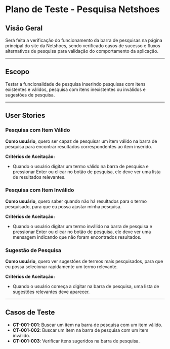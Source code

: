 # Plano de Teste - Pesquisa Netshoes

## Visão Geral

Será feita a verificação do funcionamento da barra de pesquisas na página principal do site da Netshoes, sendo verificado casos de sucesso e fluxos alternativos de pesquisa para validação do comportamento da aplicação.

---

## Escopo

Testar a funcionalidade de pesquisa inserindo pesquisas com itens existentes e válidos, pesquisa com itens inexistentes ou inválidos e sugestões de pesquisa.

---

## User Stories

### Pesquisa com Item Válido

**Como usuário**, quero ser capaz de pesquisar um item válido na barra de pesquisa para encontrar resultados correspondentes ao item inserido.

**Critérios de Aceitação:**

- Quando o usuário digitar um termo válido na barra de pesquisa e pressionar Enter ou clicar no botão de pesquisa, ele deve ver uma lista de resultados relevantes.

### Pesquisa com Item Inválido

**Como usuário**, quero saber quando não há resultados para o termo pesquisado, para que eu possa ajustar minha pesquisa.

**Critérios de Aceitação:**

- Quando o usuário digitar um termo inválido na barra de pesquisa e pressionar Enter ou clicar no botão de pesquisa, ele deve ver uma mensagem indicando que não foram encontrados resultados.

### Sugestão de Pesquisa

**Como usuário**, quero ver sugestões de termos mais pesquisados, para que eu possa selecionar rapidamente um termo relevante.

**Critérios de Aceitação:**

- Quando o usuário começa a digitar na barra de pesquisa, uma lista de sugestões relevantes deve aparecer.

---

## Casos de Teste

- **CT-001-001**: Buscar um item na barra de pesquisa com um item válido.
- **CT-001-002**: Buscar um item na barra de pesquisa com um item inválido.
- **CT-001-003**: Verificar itens sugeridos na barra de pesquisa.
